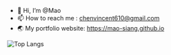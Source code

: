 - 👋 Hi, I’m @Mao
- 📫 How to reach me : chenvincent610@gmail.com
- 🌏 My portfolio website: https://mao-siang.github.io


![Top Langs](https://github-readme-stats.vercel.app/api/top-langs/?username=Mao-Siang&layout=compact)
